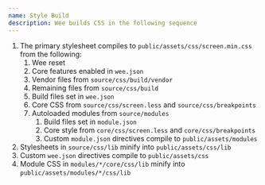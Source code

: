 ```yaml
---
name: Style Build
description: Wee builds CSS in the following sequence
---
```


1. The primary stylesheet compiles to `public/assets/css/screen.min.css` from the following:
	1. Wee reset
	2. Core features enabled in `wee.json`
	3. Vendor files from `source/css/build/vendor`
	4. Remaining files from `source/css/build`
	5. Build files set in `wee.json`
	6. Core CSS from `source/css/screen.less` and `source/css/breakpoints`
	7. Autoloaded modules from `source/modules`
		1. Build files set in `module.json`
		2. Core style from `core/css/screen.less` and `core/css/breakpoints`
		3. Custom `module.json` directives compile to `public/assets/modules`
2. Stylesheets in `source/css/lib` minify into `public/assets/css/lib`
3. Custom `wee.json` directives compile to `public/assets/css`
4. Module CSS in `modules/*/core/css/lib` minify into `public/assets/modules/*/css/lib`
